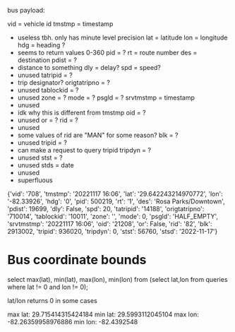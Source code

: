 bus payload:

vid = vehicle id
tmstmp = timestamp
  - useless tbh. only has minute level precision
lat = latitude
lon = longitude
hdg = heading ?
  - seems to return values 0-360
pid = ?
rt = route number
des = destination
pdist = ?
  - distance to something
dly = delay?
spd = speed?
  - unused
tatripid = ?
  - trip designator?
origtatripno = ?
  - unused
tablockid = ?
  - unused
zone = ?
mode = ?
psgld = ?
srvtmstmp = timestamp
  - unused
  - idk why this is different from tmstmp
oid = ?
  - unused
or = ?
rid = ?
  - unused
  - some values of rid are "MAN" for some reason?
blk = ?
  - unused
tripid = ?
  - can make a request to query tripid
tripdyn = ?
  - unused
stst = ?
  - unused
stds = date
  - unused
  - superfluous

{'vid': '708',
'tmstmp': '20221117 16:06',
'lat': '29.642243214970772',
'lon': '-82.33926',
'hdg': '0',
'pid': 500219,
'rt': '1',
'des': 'Rosa Parks/Downtown',
'pdist': 19699,
'dly': False,
'spd': 20,
'tatripid': '14188',
'origtatripno': '710014',
'tablockid': '10011',
'zone': '',
'mode': 0,
'psgld': 'HALF_EMPTY',
'srvtmstmp': '20221117 16:06',
'oid': '21208',
'or': False,
'rid': '82',
'blk': 2913002,
'tripid': 936020,
'tripdyn': 0,
'stst': 56760,
'stsd': '2022-11-17'}

# Bus coordinate bounds
select max(lat), min(lat), max(lon), min(lon) from (select lat,lon from queries where lat != 0 and lon != 0);

lat/lon returns 0 in some cases

max lat: 29.715414315424184
min lat: 29.5993112045104
max lon: -82.26359958976886
min lon: -82.4392548